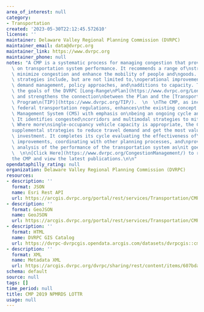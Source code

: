 ```yaml
---
area_of_interest: null
category:
- Transportation
created: '2023-05-30T22:12:45.572610'
license: ''
maintainer: Delaware Valley Regional Planning Commission (DVRPC)
maintainer_email: data@dvrpc.org
maintainer_link: https://www.dvrpc.org
maintainer_phone: null
notes: "A CMP is a systematic process for managing congestion that provides\ninformation\
  \ on transportation system performance. It recommends a range of\nstrategies to\
  \ minimize congestion and enhance the mobility of people and\ngoods. These multimodal\
  \ strategies include, but are not limited to,\noperational improvements, travel\
  \ demand management, policy approaches, and\nadditions to capacity. The CMP advances\
  \ the goals of the DVRPC [Long-Range\nPlan](https://www.dvrpc.org/LongRangePlan/)\
  \ and strengthens the connection\nbetween the Plan and the [Transportation Improvement\
  \ Program\n(TIP)](https://www.dvrpc.org/TIP/).  \n  \nThe CMP, as included in current\
  \ federal transportation regulations, enhances\nthe existing concept of a Congestion\
  \ Management System (CMS) with emphasis on\nbeing an ongoing cycle and other refinements.\
  \ It identifies congested\ncorridors and multimodal strategies to mitigate the congestion.\
  \ Where more\nsingle-occupancy vehicle capacity is appropriate, the CMP includes\n\
  supplemental strategies to reduce travel demand and get the most value from\nthe\
  \ investment. It completes its cycle evaluating the effectiveness of\ntransportation\
  \ improvements, coordinating with other planning processes, and\nproviding updated\
  \ analysis of the performance of the transportation system as\nit goes back around.\
  \  \n\n[Click Here](https://www.dvrpc.org/CongestionManagement/) to read more about\n\
  the CMP and view the latest publications.\n\n"
opendataphilly_rating: null
organization: Delaware Valley Regional Planning Commission (DVRPC)
resources:
- description: ''
  format: JSON
  name: Esri Rest API
  url: https://arcgis.dvrpc.org/portal/rest/services/Transportation/CMP2019_NPMRDS_LOTTR/FeatureServer/0
- description: ''
  format: GeoJSON
  name: GeoJSON
  url: https://arcgis.dvrpc.org/portal/rest/services/Transportation/CMP2019_NPMRDS_LOTTR/FeatureServer/0/query?where=1=1&outsr=4326&outfields=*&f=geojson
- description: ''
  format: HTML
  name: DVRPC GIS Catalog
  url: https://dvrpc-dvrpcgis.opendata.arcgis.com/datasets/dvrpcgis::cmp-2019-npmrds-lottr
- description: ''
  format: XML
  name: Metadata XML
  url: https://arcgis.dvrpc.org/dvrpc/sharing/rest/content/items/607bda9571cd445aa33d8970af14146c/info/metadata/metadata.xml?format=default
schema: default
source: null
tags: []
time_period: null
title: CMP 2019 NPMRDS LOTTR
usage: null
---
```

